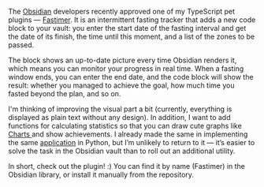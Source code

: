 ﻿The [Obsidian](https://obsidian.md/) developers recently approved one of my TypeScript pet plugins — [Fastimer](https://github.com/vkostyanetsky/ObsidianFastimer). It is an intermittent fasting tracker that adds a new code block to your vault: you enter the start date of the fasting interval and get the date of its finish, the time until this moment, and a list of the zones to be passed.

The block shows an up-to-date picture every time Obsidian renders it, which means you can monitor your progress in real time. When a fasting window ends, you can enter the end date, and the code block will show the result: whether you managed to achieve the goal, how much time you fasted beyond the plan, and so on.

I'm thinking of improving the visual part a bit (currently, everything is displayed as plain text without any design). In addition, I want to add functions for calculating statistics so that you can draw cute graphs like [Charts ](https://charts.phib.ro/Meta/Charts/Charts+Documentation) and show achievements. I already made the same in implementing the same [application](https://github.com/vkostyanetsky/Fastimer) in Python, but I’m unlikely to return to it — it’s easier to solve the task in the Obsidian vault than to roll out an additional utility.

In short, check out the plugin! :) You can find it by name (Fastimer) in the Obsidian library, or install it manually from the repository.
